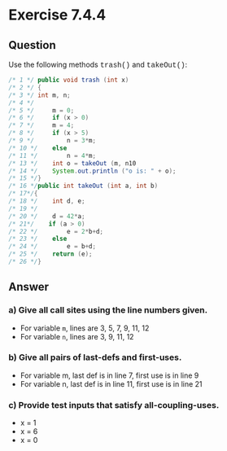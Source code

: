 # Exercise 7.4.4
## Question
Use the following methods <span style="font-family:Courier">trash()</span> and <span style="font-family:Courier">takeOut()</span>:
```Java
/* 1 */ public void trash (int x) 
/* 2 */ {
/* 3 */ int m, n; 
/* 4 */
/* 5 */     m = 0;
/* 6 */     if (x > 0)
/* 7 */     m = 4;
/* 8 */     if (x > 5)
/* 9 */         n = 3*m;
/* 10 */    else 
/* 11 */        n = 4*m; 
/* 13 */    int o = takeOut (m, n10
/* 14 */    System.out.println ("o is: " + o);
/* 15 */}
/* 16 */public int takeOut (int a, int b)
/* 17*/{
/* 18 */    int d, e;
/* 19 */
/* 20 */    d = 42*a;
/* 21*/    if (a > 0)
/* 22 */        e = 2*b+d;
/* 23 */    else
/* 24 */        e = b+d;
/* 25 */    return (e);
/* 26 */}
```

## Answer
### a) Give all call sites using the line numbers given.
* For variable `m`, lines are 3, 5, 7, 9, 11, 12
* For variable `n`, lines are 3, 9, 11, 12

### b) Give all pairs of last-defs and first-uses.
* For variable m, last def is in line 7, first use is in line 9
* For variable n, last def is in line 11, first use is in line 21

### c) Provide test inputs that satisfy all-coupling-uses.
* x = 1
* x = 6
* x = 0